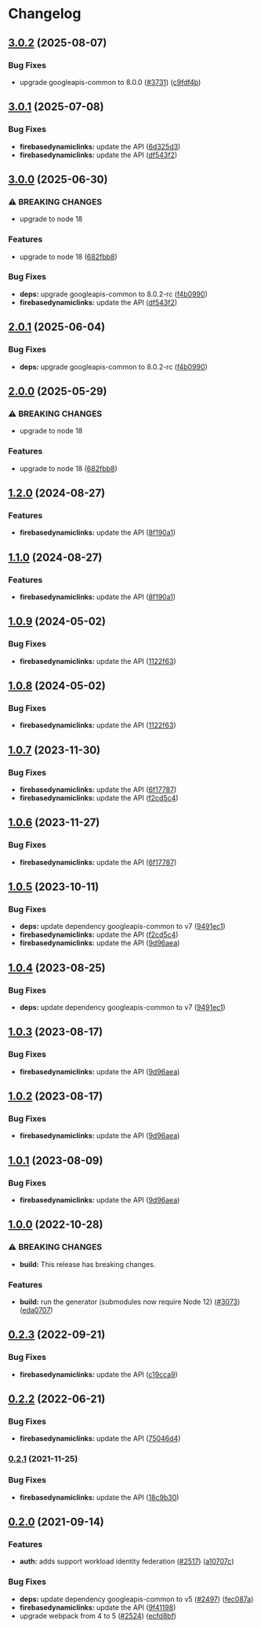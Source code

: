 # Changelog

## [3.0.2](https://github.com/googleapis/google-api-nodejs-client/compare/firebasedynamiclinks-v3.0.1...firebasedynamiclinks-v3.0.2) (2025-08-07)


### Bug Fixes

* upgrade googleapis-common to 8.0.0  ([#3731](https://github.com/googleapis/google-api-nodejs-client/issues/3731)) ([c9fdf4b](https://github.com/googleapis/google-api-nodejs-client/commit/c9fdf4b34d6c9bcf608eee35dd281d4680be9797))

## [3.0.1](https://github.com/googleapis/google-api-nodejs-client/compare/firebasedynamiclinks-v3.0.0...firebasedynamiclinks-v3.0.1) (2025-07-08)


### Bug Fixes

* **firebasedynamiclinks:** update the API ([6d325d3](https://github.com/googleapis/google-api-nodejs-client/commit/6d325d3e97cd8e812dfa727a15582e1bd5d07951))
* **firebasedynamiclinks:** update the API ([df543f2](https://github.com/googleapis/google-api-nodejs-client/commit/df543f2ac8db81408d5cca2b3badcee9ecf8f08e))

## [3.0.0](https://github.com/googleapis/google-api-nodejs-client/compare/firebasedynamiclinks-v2.0.1...firebasedynamiclinks-v3.0.0) (2025-06-30)


### ⚠ BREAKING CHANGES

* upgrade to node 18

### Features

* upgrade to node 18 ([682fbb8](https://github.com/googleapis/google-api-nodejs-client/commit/682fbb869189ae92b3e9a194d37d0548af0c1f92))


### Bug Fixes

* **deps:** upgrade googleapis-common to 8.0.2-rc ([f4b0990](https://github.com/googleapis/google-api-nodejs-client/commit/f4b099071040cfbcfe4a2e7d487d45ee93b369e0))
* **firebasedynamiclinks:** update the API ([df543f2](https://github.com/googleapis/google-api-nodejs-client/commit/df543f2ac8db81408d5cca2b3badcee9ecf8f08e))

## [2.0.1](https://github.com/googleapis/google-api-nodejs-client/compare/firebasedynamiclinks-v2.0.0...firebasedynamiclinks-v2.0.1) (2025-06-04)


### Bug Fixes

* **deps:** upgrade googleapis-common to 8.0.2-rc ([f4b0990](https://github.com/googleapis/google-api-nodejs-client/commit/f4b099071040cfbcfe4a2e7d487d45ee93b369e0))

## [2.0.0](https://github.com/googleapis/google-api-nodejs-client/compare/firebasedynamiclinks-v1.2.0...firebasedynamiclinks-v2.0.0) (2025-05-29)


### ⚠ BREAKING CHANGES

* upgrade to node 18

### Features

* upgrade to node 18 ([682fbb8](https://github.com/googleapis/google-api-nodejs-client/commit/682fbb869189ae92b3e9a194d37d0548af0c1f92))

## [1.2.0](https://github.com/googleapis/google-api-nodejs-client/compare/firebasedynamiclinks-v1.1.0...firebasedynamiclinks-v1.2.0) (2024-08-27)


### Features

* **firebasedynamiclinks:** update the API ([8f190a1](https://github.com/googleapis/google-api-nodejs-client/commit/8f190a1b12e4d2d1ff7ef4357f023bf442c1653f))

## [1.1.0](https://github.com/googleapis/google-api-nodejs-client/compare/firebasedynamiclinks-v1.0.9...firebasedynamiclinks-v1.1.0) (2024-08-27)


### Features

* **firebasedynamiclinks:** update the API ([8f190a1](https://github.com/googleapis/google-api-nodejs-client/commit/8f190a1b12e4d2d1ff7ef4357f023bf442c1653f))

## [1.0.9](https://github.com/googleapis/google-api-nodejs-client/compare/firebasedynamiclinks-v1.0.8...firebasedynamiclinks-v1.0.9) (2024-05-02)


### Bug Fixes

* **firebasedynamiclinks:** update the API ([1122f63](https://github.com/googleapis/google-api-nodejs-client/commit/1122f63e79402abe5be53a38334c565ca883ad18))

## [1.0.8](https://github.com/googleapis/google-api-nodejs-client/compare/firebasedynamiclinks-v1.0.7...firebasedynamiclinks-v1.0.8) (2024-05-02)


### Bug Fixes

* **firebasedynamiclinks:** update the API ([1122f63](https://github.com/googleapis/google-api-nodejs-client/commit/1122f63e79402abe5be53a38334c565ca883ad18))

## [1.0.7](https://github.com/googleapis/google-api-nodejs-client/compare/firebasedynamiclinks-v1.0.6...firebasedynamiclinks-v1.0.7) (2023-11-30)


### Bug Fixes

* **firebasedynamiclinks:** update the API ([6f17787](https://github.com/googleapis/google-api-nodejs-client/commit/6f17787c2021c5cc6641470efaa735d87ed815fb))
* **firebasedynamiclinks:** update the API ([f2cd5c4](https://github.com/googleapis/google-api-nodejs-client/commit/f2cd5c49eefa9f23c18fb8c85ef3941f507c3212))

## [1.0.6](https://github.com/googleapis/google-api-nodejs-client/compare/firebasedynamiclinks-v1.0.5...firebasedynamiclinks-v1.0.6) (2023-11-27)


### Bug Fixes

* **firebasedynamiclinks:** update the API ([6f17787](https://github.com/googleapis/google-api-nodejs-client/commit/6f17787c2021c5cc6641470efaa735d87ed815fb))

## [1.0.5](https://github.com/googleapis/google-api-nodejs-client/compare/firebasedynamiclinks-v1.0.4...firebasedynamiclinks-v1.0.5) (2023-10-11)


### Bug Fixes

* **deps:** update dependency googleapis-common to v7 ([9491ec1](https://github.com/googleapis/google-api-nodejs-client/commit/9491ec1cdc3c413e7d73edcfcd59cf5c28a7c855))
* **firebasedynamiclinks:** update the API ([f2cd5c4](https://github.com/googleapis/google-api-nodejs-client/commit/f2cd5c49eefa9f23c18fb8c85ef3941f507c3212))
* **firebasedynamiclinks:** update the API ([9d96aea](https://github.com/googleapis/google-api-nodejs-client/commit/9d96aeafe15acf69623293b94762f6b752895157))

## [1.0.4](https://github.com/googleapis/google-api-nodejs-client/compare/firebasedynamiclinks-v1.0.3...firebasedynamiclinks-v1.0.4) (2023-08-25)


### Bug Fixes

* **deps:** update dependency googleapis-common to v7 ([9491ec1](https://github.com/googleapis/google-api-nodejs-client/commit/9491ec1cdc3c413e7d73edcfcd59cf5c28a7c855))

## [1.0.3](https://github.com/googleapis/google-api-nodejs-client/compare/firebasedynamiclinks-v1.0.2...firebasedynamiclinks-v1.0.3) (2023-08-17)


### Bug Fixes

* **firebasedynamiclinks:** update the API ([9d96aea](https://github.com/googleapis/google-api-nodejs-client/commit/9d96aeafe15acf69623293b94762f6b752895157))

## [1.0.2](https://github.com/googleapis/google-api-nodejs-client/compare/firebasedynamiclinks-v1.0.1...firebasedynamiclinks-v1.0.2) (2023-08-17)


### Bug Fixes

* **firebasedynamiclinks:** update the API ([9d96aea](https://github.com/googleapis/google-api-nodejs-client/commit/9d96aeafe15acf69623293b94762f6b752895157))

## [1.0.1](https://github.com/googleapis/google-api-nodejs-client/compare/firebasedynamiclinks-v1.0.0...firebasedynamiclinks-v1.0.1) (2023-08-09)


### Bug Fixes

* **firebasedynamiclinks:** update the API ([9d96aea](https://github.com/googleapis/google-api-nodejs-client/commit/9d96aeafe15acf69623293b94762f6b752895157))

## [1.0.0](https://github.com/googleapis/google-api-nodejs-client/compare/firebasedynamiclinks-v0.2.3...firebasedynamiclinks-v1.0.0) (2022-10-28)


### ⚠ BREAKING CHANGES

* **build:** This release has breaking changes.

### Features

* **build:** run the generator (submodules now require Node 12) ([#3073](https://github.com/googleapis/google-api-nodejs-client/issues/3073)) ([eda0707](https://github.com/googleapis/google-api-nodejs-client/commit/eda07079dadab46a80b6f9ede618f4f43030169e))

## [0.2.3](https://github.com/googleapis/google-api-nodejs-client/compare/firebasedynamiclinks-v0.2.2...firebasedynamiclinks-v0.2.3) (2022-09-21)


### Bug Fixes

* **firebasedynamiclinks:** update the API ([c19cca9](https://github.com/googleapis/google-api-nodejs-client/commit/c19cca9dd28c7cde97459ceb80243b57b19ecae8))

## [0.2.2](https://github.com/googleapis/google-api-nodejs-client/compare/firebasedynamiclinks-v0.2.1...firebasedynamiclinks-v0.2.2) (2022-06-21)


### Bug Fixes

* **firebasedynamiclinks:** update the API ([75046d4](https://github.com/googleapis/google-api-nodejs-client/commit/75046d4105e9be9b7c3c5b3d8d5cd6b36f0e0939))

### [0.2.1](https://www.github.com/googleapis/google-api-nodejs-client/compare/firebasedynamiclinks-v0.2.0...firebasedynamiclinks-v0.2.1) (2021-11-25)


### Bug Fixes

* **firebasedynamiclinks:** update the API ([18c9b30](https://www.github.com/googleapis/google-api-nodejs-client/commit/18c9b30f02d8f1a800532b9a5846816aeb63e6d0))

## [0.2.0](https://www.github.com/googleapis/google-api-nodejs-client/compare/firebasedynamiclinks-v0.1.0...firebasedynamiclinks-v0.2.0) (2021-09-14)


### Features

* **auth:** adds support workload identity federation ([#2517](https://www.github.com/googleapis/google-api-nodejs-client/issues/2517)) ([a10707c](https://www.github.com/googleapis/google-api-nodejs-client/commit/a10707c477759e7c9ef6360a2fe800856fb600c1))


### Bug Fixes

* **deps:** update dependency googleapis-common to v5 ([#2497](https://www.github.com/googleapis/google-api-nodejs-client/issues/2497)) ([fec087a](https://www.github.com/googleapis/google-api-nodejs-client/commit/fec087abcf3d994dd41c3ffa0a0c12b1f9f09dae))
* **firebasedynamiclinks:** update the API ([9f41198](https://www.github.com/googleapis/google-api-nodejs-client/commit/9f41198afb0ced4d231d3ebc25f9df8bc4fa0fca))
* upgrade webpack from 4 to 5  ([#2524](https://www.github.com/googleapis/google-api-nodejs-client/issues/2524)) ([ecfd8bf](https://www.github.com/googleapis/google-api-nodejs-client/commit/ecfd8bfcd06e1beabff7ec9a8c4000222379eb8d))
